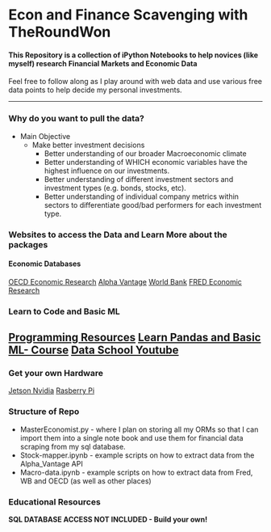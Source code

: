 # Econ and Finance Scavenging with TheRoundWon

#### This Repository is a collection of iPython Notebooks to help novices (like myself) research Financial Markets and Economic Data

Feel free to follow along as I play around with web data and use various free data points to help decide my personal investments.

---

### Why do you want to pull the data?

* Main Objective
    - Make better investment decisions
        - Better understanding of our broader Macroeconomic climate
        - Better understanding of WHICH economic variables have the highest influence on our investments.
        - Better understanding of different investment sectors and investment types (e.g. bonds, stocks, etc).
        - Better understanding of individual company metrics within sectors to differentiate good/bad performers for each investment type.



### Websites to access the Data and Learn More about the packages
#### Economic Databases
[OECD Economic Research](https://www.oecd-ilibrary.org)
[Alpha Vantage](https://www.alphavantage.co/documentation/)
[World Bank](https://www.worldbank.org/en/home)
[FRED Economic Research](https://research.stlouisfed.org)


### Learn to Code and Basic ML
[Programming Resources](https://www.sololearn.com/home)
[Learn Pandas and Basic ML- Course](https://www.dataschool.io)
[Data School Youtube](https://www.youtube.com/c/dataschool)
---


### Get your own Hardware

[Jetson Nvidia](https://www.nvidia.com/en-us/autonomous-machines/jetson-store/)
[Rasberry Pi](https://www.canakit.com)


### Structure of Repo
- MasterEconomist.py - where I plan on storing all my ORMs so that I can import them into a single note book and use them for financial data scraping from my sql database.
- Stock-mapper.ipynb - example scripts on how to extract data from the Alpha_Vantage API
- Macro-data.ipynb - example scripts on how to extract data from Fred, WB and OECD (as well as other places)


### Educational Resources


**SQL DATABASE ACCESS NOT INCLUDED - Build your own!**